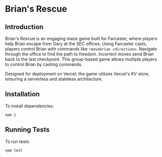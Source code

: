 # Brian's Rescue

## Introduction

Brian's Rescue is an engaging maze game built for Farcaster, where players help Brian escape from Gary at the SEC offices. Using Farcaster casts, players control Brian with commands like `!movebrian <direction>`. Navigate through the office to find the path to freedom. Incorrect moves send Brian back to the last checkpoint. This group-based game allows multiple players to control Brian by casting commands.

Designed for deployment on Vercel, the game utilizes Vercel's KV store, ensuring a serverless and stateless architecture.

## Installation

To install dependencies:

```
npm i
```

## Running Tests

To run tests:

```
npm test
```